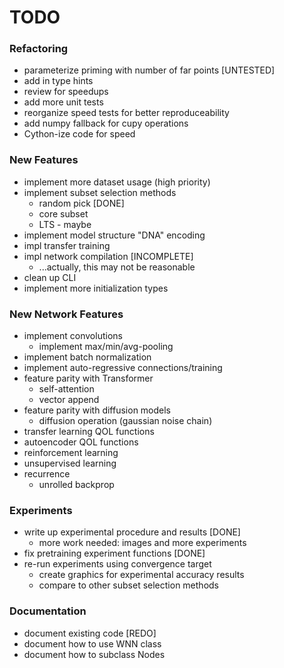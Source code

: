 # TODO
### Refactoring
 * parameterize priming with number of far points [UNTESTED]
 * add in type hints
 * review for speedups
 * add more unit tests
 * reorganize speed tests for better reproduceability
 * add numpy fallback for cupy operations
 * Cython-ize code for speed

### New Features
 * implement more dataset usage (high priority)
 * implement subset selection methods
   * random pick [DONE]
   * core subset
   * LTS - maybe
 * implement model structure "DNA" encoding
 * impl transfer training
 * impl network compilation [INCOMPLETE]
   * ...actually, this may not be reasonable
 * clean up CLI
 * implement more initialization types

### New Network Features
 * implement convolutions
   * implement max/min/avg-pooling
 * implement batch normalization
 * implement auto-regressive connections/training
 * feature parity with Transformer
   * self-attention
   * vector append
 * feature parity with diffusion models
   * diffusion operation (gaussian noise chain)
 * transfer learning QOL functions
 * autoencoder QOL functions
 * reinforcement learning
 * unsupervised learning
 * recurrence
   * unrolled backprop

### Experiments
 * write up experimental procedure and results [DONE]
   * more work needed: images and more experiments
 * fix pretraining experiment functions [DONE]
 * re-run experiments using convergence target
   * create graphics for experimental accuracy results
   * compare to other subset selection methods

### Documentation
 * document existing code [REDO]
 * document how to use WNN class
 * document how to subclass Nodes